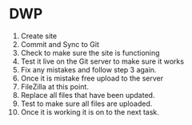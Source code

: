 # DWP

1. Create site
2. Commit and Sync to Git
3. Check to make sure the site is functioning
  1. Test it live on the Git server to make sure it works
4. Fix any mistakes and follow step 3 again. 
5. Once it is mistake free upload to the server
  1. FileZilla at this point.
  2. Replace all files that have been updated.
  3. Test to make sure all files are uploaded.
6. Once it is working it is on to the next task.

